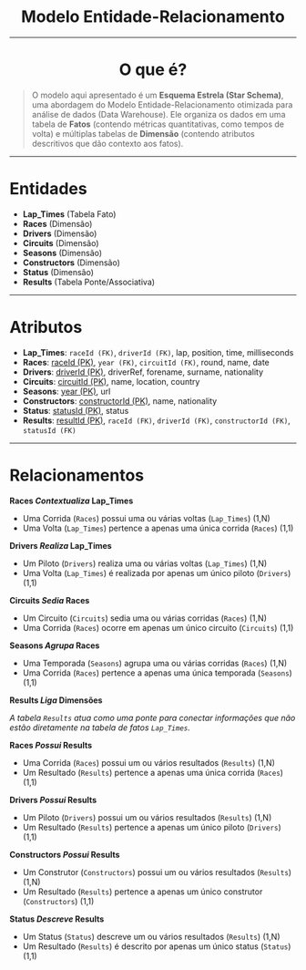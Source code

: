 <center>

# Modelo Entidade-Relacionamento

</center>

---

<center>

# O que é?

</center>

> O modelo aqui apresentado é um **Esquema Estrela (Star Schema)**, uma abordagem do Modelo Entidade-Relacionamento otimizada para análise de dados (Data Warehouse). Ele organiza os dados em uma tabela de **Fatos** (contendo métricas quantitativas, como tempos de volta) e múltiplas tabelas de **Dimensão** (contendo atributos descritivos que dão contexto aos fatos).

---

# Entidades

- **Lap_Times** (Tabela Fato)
- **Races** (Dimensão)
- **Drivers** (Dimensão)
- **Circuits** (Dimensão)
- **Seasons** (Dimensão)
- **Constructors** (Dimensão)
- **Status** (Dimensão)
- **Results** (Tabela Ponte/Associativa)

---

# Atributos

* **Lap_Times**: `raceId (FK)`, `driverId (FK)`, lap, position, time, milliseconds
* **Races**: <ins>raceId (PK)</ins>, `year (FK)`, `circuitId (FK)`, round, name, date
* **Drivers**: <ins>driverId (PK)</ins>, driverRef, forename, surname, nationality
* **Circuits**: <ins>circuitId (PK)</ins>, name, location, country
* **Seasons**: <ins>year (PK)</ins>, url
* **Constructors**: <ins>constructorId (PK)</ins>, name, nationality
* **Status**: <ins>statusId (PK)</ins>, status
* **Results**: <ins>resultId (PK)</ins>, `raceId (FK)`, `driverId (FK)`, `constructorId (FK)`, `statusId (FK)`

---

# Relacionamentos

**Races _Contextualiza_ Lap_Times**

- Uma Corrida (`Races`) possui uma ou várias voltas (`Lap_Times`) (1,N)
- Uma Volta (`Lap_Times`) pertence a apenas uma única corrida (`Races`) (1,1)

**Drivers _Realiza_ Lap_Times**

- Um Piloto (`Drivers`) realiza uma ou várias voltas (`Lap_Times`) (1,N)
- Uma Volta (`Lap_Times`) é realizada por apenas um único piloto (`Drivers`) (1,1)

**Circuits _Sedia_ Races**

- Um Circuito (`Circuits`) sedia uma ou várias corridas (`Races`) (1,N)
- Uma Corrida (`Races`) ocorre em apenas um único circuito (`Circuits`) (1,1)

**Seasons _Agrupa_ Races**

- Uma Temporada (`Seasons`) agrupa uma ou várias corridas (`Races`) (1,N)
- Uma Corrida (`Races`) pertence a apenas uma única temporada (`Seasons`) (1,1)

**Results _Liga_ Dimensões**

*A tabela `Results` atua como uma ponte para conectar informações que não estão diretamente na tabela de fatos `Lap_Times`.*

**Races _Possui_ Results**

- Uma Corrida (`Races`) possui um ou vários resultados (`Results`) (1,N)
- Um Resultado (`Results`) pertence a apenas uma única corrida (`Races`) (1,1)

**Drivers _Possui_ Results**

- Um Piloto (`Drivers`) possui um ou vários resultados (`Results`) (1,N)
- Um Resultado (`Results`) pertence a apenas um único piloto (`Drivers`) (1,1)

**Constructors _Possui_ Results**

- Um Construtor (`Constructors`) possui um ou vários resultados (`Results`) (1,N)
- Um Resultado (`Results`) pertence a apenas um único construtor (`Constructors`) (1,1)

**Status _Descreve_ Results**

- Um Status (`Status`) descreve um ou vários resultados (`Results`) (1,N)
- Um Resultado (`Results`) é descrito por apenas um único status (`Status`) (1,1)